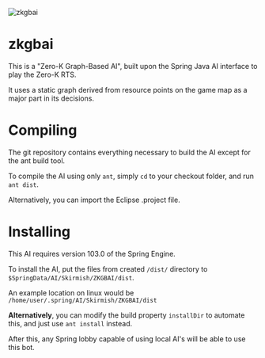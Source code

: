 
![zkgbai](https://cloud.githubusercontent.com/assets/3822768/11410309/23799b46-93cf-11e5-8761-e92bacbf0763.png)

zkgbai
======

This is a "Zero-K Graph-Based AI", built upon the Spring Java AI interface to play the Zero-K RTS. 

It uses a static graph derived from resource points on the game map as a major part in its decisions.

Compiling
=========
The git repository contains everything necessary to build the AI except for the ant build tool. 

To compile the AI using only `ant`, simply `cd` to your checkout folder, and run `ant dist`.

Alternatively, you can import the Eclipse .project file.

Installing
==========
This AI requires version 103.0 of the Spring Engine.

To install the AI, put the files from created `/dist/` directory to `$SpringData/AI/Skirmish/ZKGBAI/dist`.

An example location on linux would be `/home/user/.spring/AI/Skirmish/ZKGBAI/dist`

**Alternatively**, you can modify the build property `installDir` to automate this, and just use `ant install` instead.

After this, any Spring lobby capable of using local AI's will be able to use this bot.
